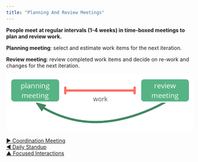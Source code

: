 ```yaml
---
title: "Planning And Review Meetings"
---
```



**People meet at regular intervals (1-4 weeks) in time-boxed meetings to plan and review work.**

**Planning meeting**: select and estimate work items for the next iteration.

**Review meeting**: review completed work items and decide on re-work and changes for the next iteration.

![Planning and review meetings](img/meetings/planning-review.png)


[&#9654; Coordination Meeting](coordination-meeting.html)<br/>[&#9664; Daily Standup](daily-standup.html)<br/>[&#9650; Focused Interactions](focused-interactions.html)

